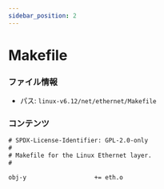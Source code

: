 ```yaml
---
sidebar_position: 2
---
```

# Makefile

### ファイル情報

- パス: `linux-v6.12/net/ethernet/Makefile`

### コンテンツ

```txt
# SPDX-License-Identifier: GPL-2.0-only
#
# Makefile for the Linux Ethernet layer.
#

obj-y					+= eth.o

```
